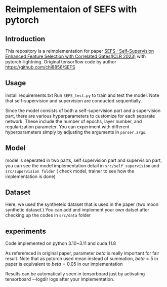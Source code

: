 
# Reimplementaion of SEFS with pytorch 

## Introduction 
This repository is a reimplementation for paper [SEFS : Self-Supervision Enhanced Feature Selection with Correlated Gates(ICLR 2023)](https://openreview.net/pdf?id=oDFvtxzPOx)
with pytorch-lightning.  Original tensorflow code by author https://github.com/chl8856/SEFS



## Usage

install requirements.txt
Run `SEFS_test.py` to train and test the model. Note that self-supervision and supervision are conducted sequentially.

Since the model consists of both a self-supervision part and a supervision part, there are various hyperparameters to customize for each separate network. These include the number of epochs, layer number, and regularization parameter. You can experiment with different hyperparameters simply by adjusting the arguments in `parser.args`.

## Model
model is seperated in two parts, self supervision part and supervision part, you can see the model implementation detail in `src/self_supervision` and `src/supervision folder` ( check model, trainer to see how the implementation is done)


## Dataset
Here, we used the syntheteic dataset that is used in the paper (two moon synthetic dataset.)
You can add and implement your own datset after checking up the codes in `src/data` folder



## experiments
Code implemented on python 3.10~3.11 and cuda 11.8

As referemced in original paper, parameter $beta$ is really important for fair result. 
Note that as pytorch used  mean instead of summation, $beta=5$ in paper is equivalent to  $beta=0.05$ in our implementation

Results can be automatically seen in tensorboard just by activating tensorboard --logdir logs after your implementation. 



